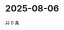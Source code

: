 # 2025-08-06

共 0 条

<!-- BEGIN ZHIHUQUESTIONS -->
<!-- 最后更新时间 Wed Aug 06 2025 09:01:27 GMT+0800 (China Standard Time) -->

<!-- END ZHIHUQUESTIONS -->
